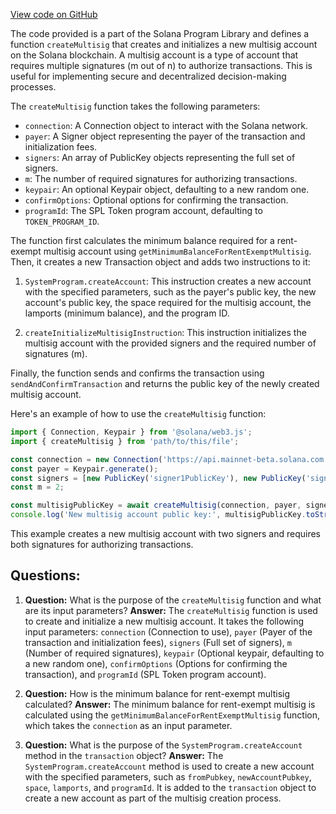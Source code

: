 [View code on GitHub](https://github.com/solana-labs/solana-program-library/token/js/src/actions/createMultisig.ts)

The code provided is a part of the Solana Program Library and defines a function `createMultisig` that creates and initializes a new multisig account on the Solana blockchain. A multisig account is a type of account that requires multiple signatures (m out of n) to authorize transactions. This is useful for implementing secure and decentralized decision-making processes.

The `createMultisig` function takes the following parameters:

- `connection`: A Connection object to interact with the Solana network.
- `payer`: A Signer object representing the payer of the transaction and initialization fees.
- `signers`: An array of PublicKey objects representing the full set of signers.
- `m`: The number of required signatures for authorizing transactions.
- `keypair`: An optional Keypair object, defaulting to a new random one.
- `confirmOptions`: Optional options for confirming the transaction.
- `programId`: The SPL Token program account, defaulting to `TOKEN_PROGRAM_ID`.

The function first calculates the minimum balance required for a rent-exempt multisig account using `getMinimumBalanceForRentExemptMultisig`. Then, it creates a new Transaction object and adds two instructions to it:

1. `SystemProgram.createAccount`: This instruction creates a new account with the specified parameters, such as the payer's public key, the new account's public key, the space required for the multisig account, the lamports (minimum balance), and the program ID.

2. `createInitializeMultisigInstruction`: This instruction initializes the multisig account with the provided signers and the required number of signatures (m).

Finally, the function sends and confirms the transaction using `sendAndConfirmTransaction` and returns the public key of the newly created multisig account.

Here's an example of how to use the `createMultisig` function:

```javascript
import { Connection, Keypair } from '@solana/web3.js';
import { createMultisig } from 'path/to/this/file';

const connection = new Connection('https://api.mainnet-beta.solana.com');
const payer = Keypair.generate();
const signers = [new PublicKey('signer1PublicKey'), new PublicKey('signer2PublicKey')];
const m = 2;

const multisigPublicKey = await createMultisig(connection, payer, signers, m);
console.log('New multisig account public key:', multisigPublicKey.toString());
```

This example creates a new multisig account with two signers and requires both signatures for authorizing transactions.
## Questions: 
 1. **Question:** What is the purpose of the `createMultisig` function and what are its input parameters?
   **Answer:** The `createMultisig` function is used to create and initialize a new multisig account. It takes the following input parameters: `connection` (Connection to use), `payer` (Payer of the transaction and initialization fees), `signers` (Full set of signers), `m` (Number of required signatures), `keypair` (Optional keypair, defaulting to a new random one), `confirmOptions` (Options for confirming the transaction), and `programId` (SPL Token program account).

2. **Question:** How is the minimum balance for rent-exempt multisig calculated?
   **Answer:** The minimum balance for rent-exempt multisig is calculated using the `getMinimumBalanceForRentExemptMultisig` function, which takes the `connection` as an input parameter.

3. **Question:** What is the purpose of the `SystemProgram.createAccount` method in the `transaction` object?
   **Answer:** The `SystemProgram.createAccount` method is used to create a new account with the specified parameters, such as `fromPubkey`, `newAccountPubkey`, `space`, `lamports`, and `programId`. It is added to the `transaction` object to create a new account as part of the multisig creation process.